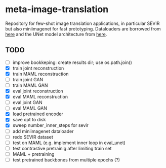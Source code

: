 # meta-image-translation

Repository for few-shot image translation applications, in particular SEVIR but also miniimagenet for fast prototyping. 
Dataloaders are borrowed from [here](https://github.com/junyanz/pytorch-CycleGAN-and-pix2pix) and the UNet model architecture from [here](https://github.com/milesial/Pytorch-UNet). 

## TODO

- [ ] improve bookkeping: create results dir; use os.path.join()
- [x] train joint reconstruction
- [x] train MAML reconstruction
- [ ] train joint GAN
- [ ] train MAML GAN
- [x] eval joint reconstruction
- [x] eval MAML reconstruction
- [ ] eval joint GAN
- [ ] eval MAML GAN
- [x] load pretrained encoder
- [x] save opt to disk
- [x] sweep number_inner_steps for sevir
- [ ] add miniimagenet dataloader
- [ ] redo SEVIR dataset
- [ ] test on MAML (e.g. implement inner loop in eval\_unet)
- [ ] test contrastive pretrainig after limiting train set
- [ ] MAML + pretraining
- [ ] test pretrained backbones from multiple epochs (?)
